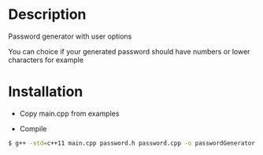 # Description

Password generator with user options

You can choice if your generated password should have numbers or lower characters for example

# Installation 

- Copy main.cpp from examples

- Compile

```sh
$ g++ -std=c++11 main.cpp password.h password.cpp -o passwordGenerator
```
